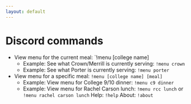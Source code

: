 ```yaml
---
layout: default
---
```


# Discord commands

- View menu for the current meal: `!menu [college name]
  - Example: See what Crown/Merrill is currently serving: `!menu crown`
  - Example: See what Porter is currently serving: `!menu porter`
- View menu for a specific meal: `!menu [college name] [meal]`
  - Example: View menu for College 9/10 dinner: `!menu c9 dinner`
  - Example: View menu for Rachel Carson lunch: `!menu rcc lunch` or `!menu rachel carson lunch`
Help: `!help`
About: `!about`
